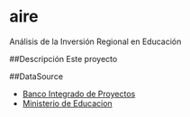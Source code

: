 aire
====

Análisis de la Inversión Regional en Educación

##Descripción
Este proyecto

##DataSource
- [Banco Integrado de Proyectos](http://bip.ministeriodesarrollosocial.gob.cl/bip-trabajo/index.html)
- [Ministerio de Educacion](http://www.mineduc.cl/)
